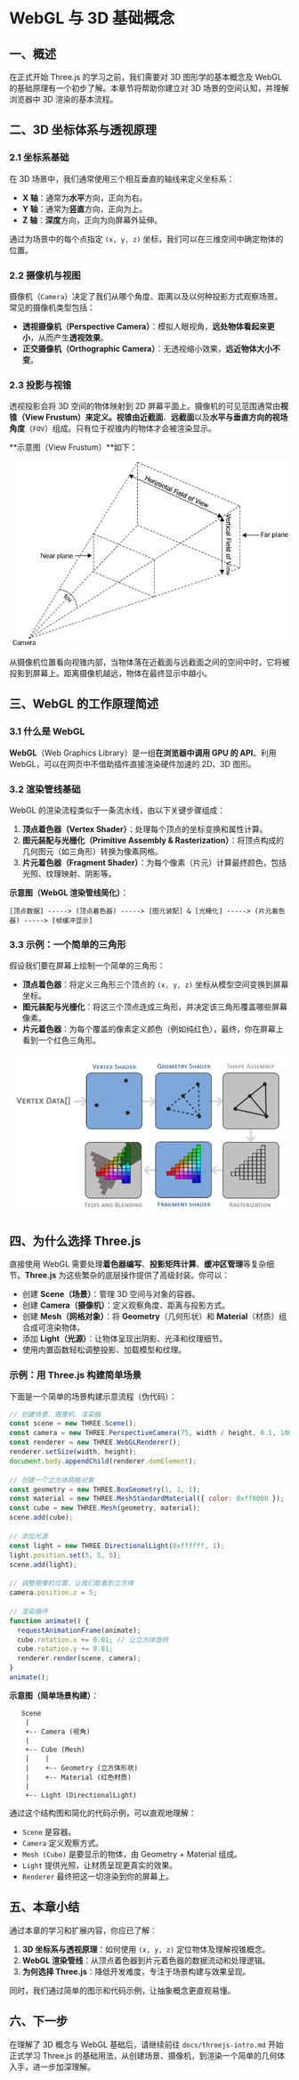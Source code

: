 # WebGL 与 3D 基础概念

## 一、概述

在正式开始 Three.js 的学习之前，我们需要对 3D 图形学的基本概念及 WebGL 的基础原理有一个初步了解。本章节将帮助你建立对 3D 场景的空间认知，并理解浏览器中 3D 渲染的基本流程。

## 二、3D 坐标体系与透视原理

### 2.1 坐标系基础

在 3D 场景中，我们通常使用三个相互垂直的轴线来定义坐标系：

- **X 轴**：通常为**水平**方向，正向为右。
- **Y 轴**：通常为**竖直**方向，正向为上。
- **Z 轴**：**深度**方向，正向为向屏幕外延伸。

通过为场景中的每个点指定 `(x, y, z)` 坐标，我们可以在三维空间中确定物体的位置。

### 2.2 摄像机与视图

摄像机（`Camera`）决定了我们从哪个角度、距离以及以何种投影方式观察场景。常见的摄像机类型包括：

- **透视摄像机（Perspective Camera）**：模拟人眼视角，**远处物体看起来更小**，从而产生**透视效果**。
- **正交摄像机（Orthographic Camera）**：无透视缩小效果，**远近物体大小不变**。

### 2.3 投影与视锥

透视投影会将 3D 空间的物体映射到 2D 屏幕平面上。摄像机的可见范围通常由**视锥（View Frustum）**来定义。视锥由**近截面**、**远截面**以及**水平与垂直方向的视场角度**（`FOV`）组成。只有位于视锥内的物体才会被渲染显示。

**示意图（View Frustum）**如下：

![视锥示意图](./images/viewfrustum.png)

从摄像机位置看向视锥内部，当物体落在近截面与远截面之间的空间中时，它将被投影到屏幕上。距离摄像机越远，物体在最终显示中越小。

## 三、WebGL 的工作原理简述

### 3.1 什么是 WebGL

**WebGL**（Web Graphics Library）是一组**在浏览器中调用 GPU 的 API**。利用 WebGL，可以在网页中不借助插件直接渲染硬件加速的 2D、3D 图形。

### 3.2 渲染管线基础

WebGL 的渲染流程类似于一条流水线，由以下关键步骤组成：

1. **顶点着色器（Vertex Shader）**：处理每个顶点的坐标变换和属性计算。
2. **图元装配与光栅化（Primitive Assembly & Rasterization）**：将顶点构成的几何图元（如三角形）转换为像素网格。
3. **片元着色器（Fragment Shader）**：为每个像素（片元）计算最终颜色，包括光照、纹理映射、阴影等。

**示意图（WebGL 渲染管线简化）**：

```plaintext
[顶点数据] -----> (顶点着色器) -----> [图元装配] & [光栅化] -----> (片元着色器) -----> [帧缓冲显示]
```

### 3.3 示例：一个简单的三角形

假设我们要在屏幕上绘制一个简单的三角形：

- **顶点着色器**：将定义三角形三个顶点的 `(x, y, z)` 坐标从模型空间变换到屏幕坐标。
- **图元装配与光栅化**：将这三个顶点连成三角形，并决定该三角形覆盖哪些屏幕像素。
- **片元着色器**：为每个覆盖的像素定义颜色（例如纯红色），最终，你在屏幕上看到一个红色三角形。

![三角形绘制示意图](./images/pipeline.png)

## 四、为什么选择 Three.js

直接使用 WebGL 需要处理**着色器编写**、**投影矩阵计算**、**缓冲区管理**等复杂细节。**Three.js** 为这些繁杂的底层操作提供了高级封装。你可以：

- 创建 **Scene（场景）**：管理 3D 空间与对象的容器。
- 创建 **Camera（摄像机）**：定义观察角度、距离与投影方式。
- 创建 **Mesh（网格对象）**：将 **Geometry**（几何形状）和 **Material**（材质）组合成可渲染物体。
- 添加 **Light（光源）**：让物体呈现出阴影、光泽和纹理细节。
- 使用内置函数轻松调整投影、加载模型和纹理。

### 示例：用 Three.js 构建简单场景

下面是一个简单的场景构建示意流程（伪代码）：

```javascript
// 创建场景、摄像机、渲染器
const scene = new THREE.Scene();
const camera = new THREE.PerspectiveCamera(75, width / height, 0.1, 1000);
const renderer = new THREE.WebGLRenderer();
renderer.setSize(width, height);
document.body.appendChild(renderer.domElement);

// 创建一个立方体网格对象
const geometry = new THREE.BoxGeometry(1, 1, 1);
const material = new THREE.MeshStandardMaterial({ color: 0xff0000 });
const cube = new THREE.Mesh(geometry, material);
scene.add(cube);

// 添加光源
const light = new THREE.DirectionalLight(0xffffff, 1);
light.position.set(5, 5, 5);
scene.add(light);

// 调整摄像机位置，让我们能看到立方体
camera.position.z = 5;

// 渲染循环
function animate() {
  requestAnimationFrame(animate);
  cube.rotation.x += 0.01; // 让立方体旋转
  cube.rotation.y += 0.01;
  renderer.render(scene, camera);
}
animate();
```

**示意图（简单场景构建）**：

```plaintext
   Scene
    |
    +-- Camera (视角)
    |
    +-- Cube (Mesh)
    |    |
    |    +-- Geometry (立方体形状)
    |    +-- Material (红色材质)
    |
    +-- Light (DirectionalLight)
```

通过这个结构图和简化的代码示例，可以直观地理解：

- `Scene` 是容器。
- `Camera` 定义观察方式。
- `Mesh (Cube)` 是要显示的物体，由 Geometry + Material 组成。
- `Light` 提供光照，让材质呈现更真实的效果。
- `Renderer` 最终把这一切渲染到你的屏幕上。

## 五、本章小结

通过本章的学习和扩展内容，你应已了解：

1. **3D 坐标系与透视原理**：如何使用 `(x, y, z)` 定位物体及理解视锥概念。
2. **WebGL 渲染管线**：从顶点着色器到片元着色器的数据流动和处理逻辑。
3. **为何选择 Three.js**：降低开发难度，专注于场景构建与效果呈现。

同时，我们通过简单的图示和代码示例，让抽象概念更直观易懂。

## 六、下一步

在理解了 3D 概念与 WebGL 基础后，请继续前往 `docs/threejs-intro.md` 开始正式学习 Three.js 的基础用法，从创建场景、摄像机，到渲染一个简单的几何体入手，进一步加深理解。
